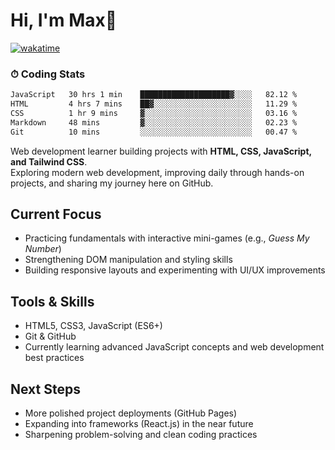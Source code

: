 # Hi, I'm Max👋

[![wakatime](https://wakatime.com/badge/user/5f357981-1e66-44ef-ae81-f181857a2d5e.svg)](https://wakatime.com/@5f357981-1e66-44ef-ae81-f181857a2d5e)
### ⏱ Coding Stats
<!--START_SECTION:waka-->

```txt
JavaScript   30 hrs 1 min    ████████████████████▓░░░░   82.12 %
HTML         4 hrs 7 mins    ██▓░░░░░░░░░░░░░░░░░░░░░░   11.29 %
CSS          1 hr 9 mins     ▓░░░░░░░░░░░░░░░░░░░░░░░░   03.16 %
Markdown     48 mins         ▓░░░░░░░░░░░░░░░░░░░░░░░░   02.23 %
Git          10 mins         ░░░░░░░░░░░░░░░░░░░░░░░░░   00.47 %
```

<!--END_SECTION:waka-->

Web development learner building projects with **HTML, CSS, JavaScript, and Tailwind CSS**.  
Exploring modern web development, improving daily through hands-on projects, and sharing my journey here on GitHub.

## Current Focus
- Practicing fundamentals with interactive mini-games (e.g., *Guess My Number*)  
- Strengthening DOM manipulation and styling skills  
- Building responsive layouts and experimenting with UI/UX improvements  

## Tools & Skills
- HTML5, CSS3, JavaScript (ES6+)  
- Git & GitHub  
- Currently learning advanced JavaScript concepts and web development best practices  

## Next Steps
- More polished project deployments (GitHub Pages)  
- Expanding into frameworks (React.js) in the near future  
- Sharpening problem-solving and clean coding practices  


